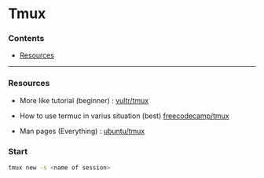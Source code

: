 # Tmux

### Contents

- [Resources](#resources)

___

### Resources

- More like tutorial (beginner) : [vultr/tmux](https://www.vultr.com/docs/how-to-install-and-use-tmux/)

- How to use termuc in varius situation (best) [freecodecamp/tmux](https://www.freecodecamp.org/news/tmux-in-practice-series-of-posts-ae34f16cfab0/amp/)

- Man pages (Everything) : [ubuntu/tmux](https://manpages.ubuntu.com/manpages/bionic/man1/tmux.1.html)

### Start

```bash
tmux new -s <name of session>
``` 




